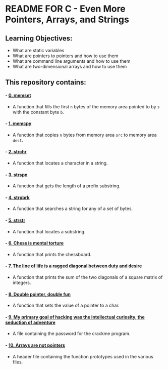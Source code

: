# README FOR C - Even More Pointers, Arrays, and Strings

## Learning Objectives:
* What are static variables
* What are pointers to pointers and how to use them
* What are command line arguments and how to use them
* What are two-dimensional arrays and how to use them

## This repository contains:

#### - [0. memset](https://github.com/saiss-ahmed/alx-low_level_programming/blob/main/0x07-pointers_arrays_strings/0-memset.c)
- A function that fills the first `n` bytes of the memory area pointed to by `s` with the constant byte `b`.

#### - [1. memcpy](https://github.com/saiss-ahmed/alx-low_level_programming/blob/main/0x07-pointers_arrays_strings/1-memcpy.c)
- A function that copies `n` bytes from memory area `src` to memory area `dest`.

#### - [2. strchr](https://github.com/saiss-ahmed/alx-low_level_programming/blob/main/0x07-pointers_arrays_strings/2-strchr.c)
- A function that locates a character in a string.

#### - [3. strspn](https://github.com/saiss-ahmed/alx-low_level_programming/blob/main/0x07-pointers_arrays_strings/3-strspn.c)
- A function that gets the length of a prefix substring.

#### - [4. strpbrk](https://github.com/saiss-ahmed/alx-low_level_programming/blob/main/0x07-pointers_arrays_strings/4-strpbrk.c)
- A function that searches a string for any of a set of bytes.

#### - [5. strstr](https://github.com/saiss-ahmed/alx-low_level_programming/blob/main/0x07-pointers_arrays_strings/5-strstr.c)
- A function that locates a substring.

#### - [6. Chess is mental torture](https://github.com/saiss-ahmed/alx-low_level_programming/blob/main/0x07-pointers_arrays_strings/7-print_chessboard.c)
- A function that prints the chessboard.

#### - [7. The line of life is a ragged diagonal between duty and desire](https://github.com/saiss-ahmed/alx-low_level_programming/blob/main/0x07-pointers_arrays_strings/8-print_diagsums.c)
- A function that prints the sum of the two diagonals of a square matrix of integers.

#### - [8. Double pointer, double fun](https://github.com/saiss-ahmed/alx-low_level_programming/blob/main/0x07-pointers_arrays_strings/100-set_string.c)
- A function that sets the value of a pointer to a char.

#### - [9. My primary goal of hacking was the intellectual curiosity, the seduction of adventure](https://github.com/saiss-ahmed/alx-low_level_programming/blob/main/0x07-pointers_arrays_strings/101-crackme_password)
- A file containing the password for the crackme program.

#### - [10. Arrays are not pointers](https://github.com/saiss-ahmed/alx-low_level_programming/blob/main/0x07-pointers_arrays_strings/holberton.h)
- A header file containing the function prototypes used in the various files.
